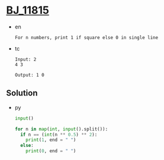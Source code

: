 # [BJ_11815](https://acmicpc.net/problem/11815)

* en

  ```en
  For n numbers, print 1 if square else 0 in single line
  ```

* tc

  ```tc
  Input: 2
  4 3

  Output: 1 0
  ```

## Solution

* py

  ```py
  input()

  for n in map(int, input().split()):
    if n == (int(n ** 0.5) ** 2):
      print(1, end = " ")
    else:
      print(0, end = " ")
  ```
